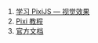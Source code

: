1. [学习 PixiJS — 视觉效果](https://juejin.cn/post/6844903773966434317)
2. [Pixi 教程](https://github.com/Zainking/LearningPixi)
3. [官方文档](http://pixijs.download/release/docs/index.html)
